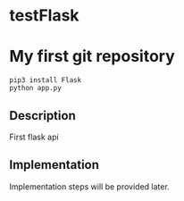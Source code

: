 # testFlask
# My first git repository

```
pip3 install Flask
python app.py
```

## Description
First flask api

## Implementation
Implementation steps will be provided later.

